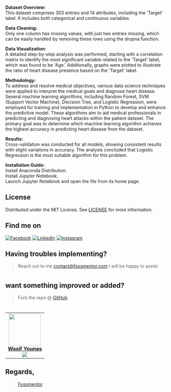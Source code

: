 <b>Dataset Overview:</b><br/>
This dataset comprises 303 entries and 14 attributes, including the 'Target' label. It includes both categorical and continuous variables.

<b>Data Cleaning:</b><br/>
Only one column has missing values, with just two entries missing, which can be easily handled by removing these rows using the dropna function.

<b>Data Visualization:</b><br/>
A detailed step-by-step analysis was performed, starting with a correlation matrix to identify the most significant variable related to the 'Target' label, which was found to be 'Age.' Additionally, graphs were plotted to illustrate the ratio of heart disease presence based on the 'Target' label.

<b>Methodology:</b><br/>
To address and resolve medical objectives, various data science techniques were applied to interpret the medical goals and diagnose heart disease. Several machine learning algorithms, including Random Forest, SVM (Support Vector Machine), Decision Tree, and Logistic Regression, were employed for training and implementation in Python to develop and enhance the predictive model. These algorithms aim to aid medical professionals in predicting and diagnosing heart attacks within the patient dataset. The primary goal was to determine which machine learning algorithm achieves the highest accuracy in predicting heart disease from the dataset.

<b>Results:</b><br/>
Cross-validation was conducted for all models, showing consistent results with slight variations in accuracy. The analysis concluded that Logistic Regression is the most suitable algorithm for this problem.

<b>Installation Guide:</b> <br/>
Install Anaconda Distribution.<br/>
Install Jupyter Notebook.<br/>
Launch Jupyter Notebook and open the file from its home page.

## License

Distributed under the MIT License. See [LICENSE](https://github.com/fossmentor-official/HeartStatus/blob/main/LICENSE) for more information.


<!-- Actual text -->
## Find me on
[![Facebook][1.2]][1] [![LinkedIn][2.2]][2] [![Instagram][3.2]][3]

<!-- Icons -->

[1.2]: https://i.imgur.com/dqSkGWu.png (Facebook)
[2.2]: https://raw.githubusercontent.com/MartinHeinz/MartinHeinz/master/linkedin-3-16.png (LinkedIn)
[3.2]: https://i.imgur.com/TFy6wii.png (Instagram)

<!-- Links to my social media accounts -->
[1]: https://facebook.com/fossmentor
[2]: https://www.linkedin.com/in/fossmentor/
[3]: https://www.instagram.com/fossmentor.official/

## Having troubles implementing?
 > Reach out to me contact@fossmentor.com 
 I will be happy to assist 
# 
## want something improved or added?
  > Fork the repo @ [GitHub](https://github.com/fossmentor-official/HeartStatus)
# 

<table>
  <tr>
    <td align="center"><a href="https://github.com/fossmentor-official"><img src="https://avatars.githubusercontent.com/u/2519942?s=400&u=1e7714cb1cbe3437a527a877486c94611f0e7ab0&v=4" width="100px;" alt=""/><br />
    <b>Wasif Younas</b></a><br />
    <a href="https://github.com/fossmentor-official" title="github"><img src="https://img.shields.io/github/followers/fossmentor-official?style=social"></a>
    </td>
   <tr>
  <table>

## Regards,
 > [Fossmentor](https://fossmentor.com)
